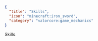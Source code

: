```json
{
  "title": "Skills",
  "icon": "minecraft:iron_sword", 
  "category": "valorcore:game_mechanics"
}
```

Skills